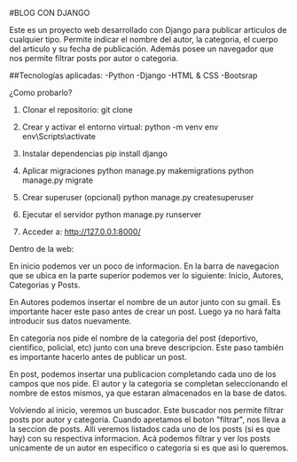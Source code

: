 #BLOG CON DJANGO

Este es un proyecto web desarrollado con Django para publicar articulos de cualquier tipo. Permite indicar el nombre del autor, la categoria, el cuerpo del articulo y su fecha de publicación. Además posee un navegador que nos permite filtrar posts por autor o categoria.

##Tecnologías aplicadas:
-Python
-Django
-HTML & CSS
-Bootsrap

¿Como probarlo?

1. Clonar el repositorio:
git clone 

2. Crear y activar el entorno virtual:
python -m venv env 
env\Scripts\activate

3. Instalar dependencias
pip install django

4. Aplicar migraciones
python manage.py makemigrations
python manage.py migrate

5. Crear superuser (opcional)
python manage.py createsuperuser

6. Ejecutar el servidor
python manage.py runserver

7. Acceder a: 
http://127.0.0.1:8000/

Dentro de la web:

En inicio podemos ver un poco de informacion. En la barra de navegacion que se ubica en la parte superior podemos ver lo siguiente: Inicio, Autores, Categorias y Posts.

En Autores podemos insertar el nombre de un autor junto con su gmail. Es importante hacer este paso antes de crear un post. Luego ya no hará falta introducir sus datos nuevamente.

En categoría nos pide el nombre de la categoria del post (deportivo, cientifico, policial, etc) junto con una breve descripcion. Este paso también es importante hacerlo antes de publicar un post.

En post, podemos insertar una publicacion completando cada uno de los campos que nos pide. El autor y la categoria se completan seleccionando el nombre de estos mismos, ya que estaran almacenados en la base de datos.

Volviendo al inicio, veremos un buscador. Este buscador nos permite filtrar posts por autor y categoria. Cuando apretamos el boton "filtrar", nos lleva a la seccion de posts. Alli veremos listados cada uno de los posts (si es que hay) con su respectiva informacion. Acá podemos filtrar y ver los posts unicamente de un autor en especifico o categoria si es que asi lo queremos.
